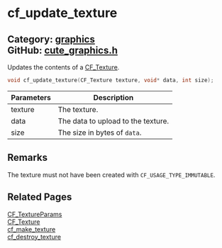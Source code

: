 [//]: # (This file is automatically generated by Cute Framework's docs parser.)
[//]: # (Do not edit this file by hand!)
[//]: # (See: https://github.com/RandyGaul/cute_framework/blob/master/samples/docs_parser.cpp)
[](../header.md ':include')

# cf_update_texture

Category: [graphics](/api_reference?id=graphics)  
GitHub: [cute_graphics.h](https://github.com/RandyGaul/cute_framework/blob/master/include/cute_graphics.h)  
---

Updates the contents of a [CF_Texture](/graphics/cf_texture.md).

```cpp
void cf_update_texture(CF_Texture texture, void* data, int size);
```

Parameters | Description
--- | ---
texture | The texture.
data | The data to upload to the texture.
size | The size in bytes of `data`.

## Remarks

The texture must not have been created with `CF_USAGE_TYPE_IMMUTABLE`.

## Related Pages

[CF_TextureParams](/graphics/cf_textureparams.md)  
[CF_Texture](/graphics/cf_texture.md)  
[cf_make_texture](/graphics/cf_make_texture.md)  
[cf_destroy_texture](/graphics/cf_destroy_texture.md)  
